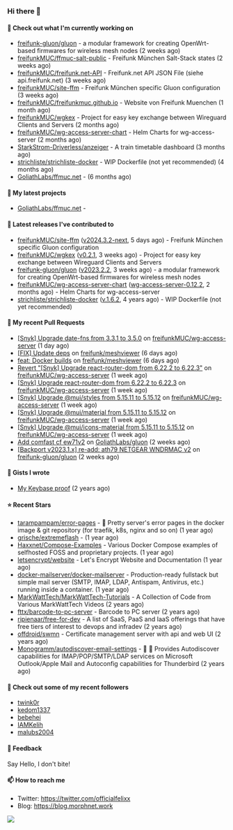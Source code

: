 ### Hi there 👋

#### 👷 Check out what I'm currently working on

- [freifunk-gluon/gluon](https://github.com/freifunk-gluon/gluon) - a modular framework for creating OpenWrt-based firmwares for wireless mesh nodes (2 weeks ago)
- [freifunkMUC/ffmuc-salt-public](https://github.com/freifunkMUC/ffmuc-salt-public) - Freifunk München Salt-Stack states (2 weeks ago)
- [freifunkMUC/freifunk.net-API](https://github.com/freifunkMUC/freifunk.net-API) - Freifunk.net API JSON File (siehe api.freifunk.net) (3 weeks ago)
- [freifunkMUC/site-ffm](https://github.com/freifunkMUC/site-ffm) - Freifunk München specific Gluon configuration (3 weeks ago)
- [freifunkMUC/freifunkmuc.github.io](https://github.com/freifunkMUC/freifunkmuc.github.io) - Website von Freifunk Muenchen (1 month ago)
- [freifunkMUC/wgkex](https://github.com/freifunkMUC/wgkex) - Project for easy key exchange between Wireguard Clients and Servers (2 months ago)
- [freifunkMUC/wg-access-server-chart](https://github.com/freifunkMUC/wg-access-server-chart) - Helm Charts for wg-access-server (2 months ago)
- [StarkStrom-Driverless/anzeiger](https://github.com/StarkStrom-Driverless/anzeiger) - A train timetable dashboard (3 months ago)
- [strichliste/strichliste-docker](https://github.com/strichliste/strichliste-docker) - WIP Dockerfile (not yet recommended) (4 months ago)
- [GoliathLabs/ffmuc.net](https://github.com/GoliathLabs/ffmuc.net) -  (6 months ago)

#### 🌱 My latest projects

- [GoliathLabs/ffmuc.net](https://github.com/GoliathLabs/ffmuc.net) - 

#### 🔭 Latest releases I've contributed to

- [freifunkMUC/site-ffm](https://github.com/freifunkMUC/site-ffm) ([v2024.3.2-next](https://github.com/freifunkMUC/site-ffm/releases/tag/v2024.3.2-next), 5 days ago) - Freifunk München specific Gluon configuration
- [freifunkMUC/wgkex](https://github.com/freifunkMUC/wgkex) ([v0.2.1](https://github.com/freifunkMUC/wgkex/releases/tag/v0.2.1), 3 weeks ago) - Project for easy key exchange between Wireguard Clients and Servers
- [freifunk-gluon/gluon](https://github.com/freifunk-gluon/gluon) ([v2023.2.2](https://github.com/freifunk-gluon/gluon/releases/tag/v2023.2.2), 3 weeks ago) - a modular framework for creating OpenWrt-based firmwares for wireless mesh nodes
- [freifunkMUC/wg-access-server-chart](https://github.com/freifunkMUC/wg-access-server-chart) ([wg-access-server-0.12.2](https://github.com/freifunkMUC/wg-access-server-chart/releases/tag/wg-access-server-0.12.2), 2 months ago) - Helm Charts for wg-access-server
- [strichliste/strichliste-docker](https://github.com/strichliste/strichliste-docker) ([v.1.6.2](https://github.com/strichliste/strichliste-docker/releases/tag/v.1.6.2), 4 years ago) - WIP Dockerfile (not yet recommended)

#### 🔨 My recent Pull Requests

- [[Snyk] Upgrade date-fns from 3.3.1 to 3.5.0](https://github.com/freifunkMUC/wg-access-server/pull/646) on [freifunkMUC/wg-access-server](https://github.com/freifunkMUC/wg-access-server) (1 day ago)
- [[FIX] Update deps](https://github.com/freifunk/meshviewer/pull/110) on [freifunk/meshviewer](https://github.com/freifunk/meshviewer) (6 days ago)
- [feat: Docker builds](https://github.com/freifunk/meshviewer/pull/108) on [freifunk/meshviewer](https://github.com/freifunk/meshviewer) (6 days ago)
- [Revert &#34;[Snyk] Upgrade react-router-dom from 6.22.2 to 6.22.3&#34;](https://github.com/freifunkMUC/wg-access-server/pull/631) on [freifunkMUC/wg-access-server](https://github.com/freifunkMUC/wg-access-server) (1 week ago)
- [[Snyk] Upgrade react-router-dom from 6.22.2 to 6.22.3](https://github.com/freifunkMUC/wg-access-server/pull/630) on [freifunkMUC/wg-access-server](https://github.com/freifunkMUC/wg-access-server) (1 week ago)
- [[Snyk] Upgrade @mui/styles from 5.15.11 to 5.15.12](https://github.com/freifunkMUC/wg-access-server/pull/628) on [freifunkMUC/wg-access-server](https://github.com/freifunkMUC/wg-access-server) (1 week ago)
- [[Snyk] Upgrade @mui/material from 5.15.11 to 5.15.12](https://github.com/freifunkMUC/wg-access-server/pull/627) on [freifunkMUC/wg-access-server](https://github.com/freifunkMUC/wg-access-server) (1 week ago)
- [[Snyk] Upgrade @mui/icons-material from 5.15.11 to 5.15.12](https://github.com/freifunkMUC/wg-access-server/pull/626) on [freifunkMUC/wg-access-server](https://github.com/freifunkMUC/wg-access-server) (1 week ago)
- [Add comfast cf ew71v2](https://github.com/GoliathLabs/gluon/pull/2) on [GoliathLabs/gluon](https://github.com/GoliathLabs/gluon) (2 weeks ago)
- [[Backport v2023.1.x] re-add: ath79 NETGEAR WNDRMAC v2](https://github.com/freifunk-gluon/gluon/pull/3236) on [freifunk-gluon/gluon](https://github.com/freifunk-gluon/gluon) (2 weeks ago)

#### 📓 Gists I wrote

- [My Keybase proof](https://gist.github.com/69863960a08efeb03ad576ccaf93d880) (2 years ago)

#### ⭐ Recent Stars

- [tarampampam/error-pages](https://github.com/tarampampam/error-pages) - 🚧 Pretty server&#39;s error pages in the docker image &amp; git repository (for traefik, k8s, nginx and so on) (1 year ago)
- [grische/extremeflash](https://github.com/grische/extremeflash) -  (1 year ago)
- [Haxxnet/Compose-Examples](https://github.com/Haxxnet/Compose-Examples) - Various Docker Compose examples of selfhosted FOSS and proprietary projects. (1 year ago)
- [letsencrypt/website](https://github.com/letsencrypt/website) - Let&#39;s Encrypt Website and Documentation (1 year ago)
- [docker-mailserver/docker-mailserver](https://github.com/docker-mailserver/docker-mailserver) - Production-ready fullstack but simple mail server (SMTP, IMAP, LDAP, Antispam, Antivirus, etc.) running inside a container. (1 year ago)
- [MarkWattTech/MarkWattTech-Tutorials](https://github.com/MarkWattTech/MarkWattTech-Tutorials) - A Collection of Code from Various MarkWattTech Videos (2 years ago)
- [fttx/barcode-to-pc-server](https://github.com/fttx/barcode-to-pc-server) - Barcode to PC server (2 years ago)
- [ripienaar/free-for-dev](https://github.com/ripienaar/free-for-dev) - A list of SaaS, PaaS and IaaS offerings that have free tiers of interest to devops and infradev (2 years ago)
- [offdroid/swmn](https://github.com/offdroid/swmn) - Certificate management server with api and web UI (2 years ago)
- [Monogramm/autodiscover-email-settings](https://github.com/Monogramm/autodiscover-email-settings) - :whale: :wrench: Provides Autodiscover capabilities for IMAP/POP/SMTP/LDAP services on Microsoft Outlook/Apple Mail and Autoconfig capabilities for Thunderbird (2 years ago)

#### 👯 Check out some of my recent followers

- [twink0r](https://github.com/twink0r)
- [kedom1337](https://github.com/kedom1337)
- [bebehei](https://github.com/bebehei)
- [IAMKelih](https://github.com/IAMKelih)
- [malubs2004](https://github.com/malubs2004)

#### 💬 Feedback

Say Hello, I don't bite!

#### 📫 How to reach me

- Twitter: https://twitter.com/officialfelixx
- Blog: https://blog.morphnet.work

<img align="left" src="https://github-readme-stats.vercel.app/api?username=GoliathLabs&show_icons=true&hide_border=true&layout=compact&theme=chartreuse-dark&hide_rank=true&include_all_commits=true&bg_color=0d1117" />
